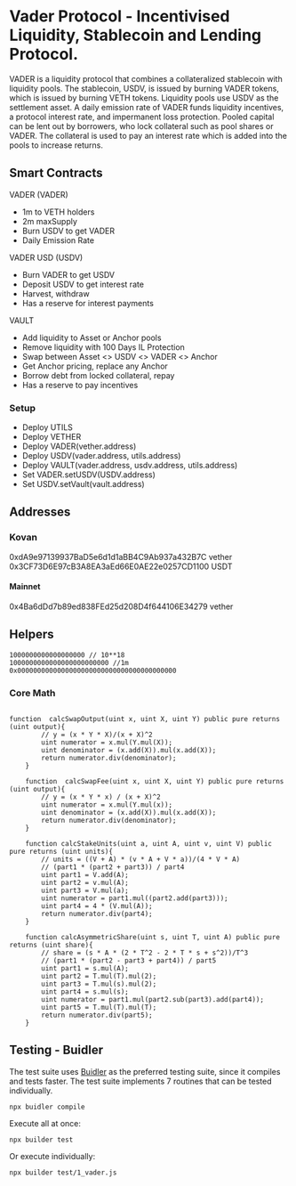# Vader Protocol - Incentivised Liquidity, Stablecoin and Lending Protocol.

VADER is a liquidity protocol that combines a collateralized stablecoin with liquidity pools. The stablecoin, USDV, is issued by burning VADER tokens, which is issued by burning VETH tokens. Liquidity pools use USDV as the settlement asset. A daily emission rate of VADER funds liquidity incentives, a protocol interest rate, and impermanent loss protection. Pooled capital can be lent out by borrowers, who lock collateral such as pool shares or VADER. The collateral is used to pay an interest rate which is added into the pools to increase returns. 

## Smart Contracts

VADER (VADER)
* 1m to VETH holders
* 2m maxSupply
* Burn USDV to get VADER
* Daily Emission Rate

VADER USD (USDV)
* Burn VADER to get USDV
* Deposit USDV to get interest rate
* Harvest, withdraw
* Has a reserve for interest payments

VAULT
* Add liquidity to Asset or Anchor pools
* Remove liquidity with 100 Days IL Protection
* Swap between Asset <> USDV <> VADER <> Anchor
* Get Anchor pricing, replace any Anchor
* Borrow debt from locked collateral, repay
* Has a reserve to pay incentives

### Setup

* Deploy UTILS
* Deploy VETHER
* Deploy VADER(vether.address)
* Deploy USDV(vader.address, utils.address)
* Deploy VAULT(vader.address, usdv.address, utils.address)
* Set VADER.setUSDV(USDV.address)
* Set USDV.setVault(vault.address)

## Addresses

### Kovan
0xdA9e97139937BaD5e6d1d1aBB4C9Ab937a432B7C vether
0x3CF73D6E97cB3A8EA3aEd66E0AE22e0257CD1100 USDT

#### Mainnet
0x4Ba6dDd7b89ed838FEd25d208D4f644106E34279 vether



## Helpers


```
1000000000000000000 // 10**18
1000000000000000000000000 //1m
0x0000000000000000000000000000000000000000
```

### Core Math

```solidity

function  calcSwapOutput(uint x, uint X, uint Y) public pure returns (uint output){
        // y = (x * Y * X)/(x + X)^2
        uint numerator = x.mul(Y.mul(X));
        uint denominator = (x.add(X)).mul(x.add(X));
        return numerator.div(denominator);
    }

    function  calcSwapFee(uint x, uint X, uint Y) public pure returns (uint output){
        // y = (x * Y * x) / (x + X)^2
        uint numerator = x.mul(Y.mul(x));
        uint denominator = (x.add(X)).mul(x.add(X));
        return numerator.div(denominator);
    }

    function calcStakeUnits(uint a, uint A, uint v, uint V) public pure returns (uint units){
        // units = ((V + A) * (v * A + V * a))/(4 * V * A)
        // (part1 * (part2 + part3)) / part4
        uint part1 = V.add(A);
        uint part2 = v.mul(A);
        uint part3 = V.mul(a);
        uint numerator = part1.mul((part2.add(part3)));
        uint part4 = 4 * (V.mul(A));
        return numerator.div(part4);
    }

    function calcAsymmetricShare(uint s, uint T, uint A) public pure returns (uint share){
        // share = (s * A * (2 * T^2 - 2 * T * s + s^2))/T^3
        // (part1 * (part2 - part3 + part4)) / part5
        uint part1 = s.mul(A);
        uint part2 = T.mul(T).mul(2);
        uint part3 = T.mul(s).mul(2);
        uint part4 = s.mul(s);
        uint numerator = part1.mul(part2.sub(part3).add(part4));
        uint part5 = T.mul(T).mul(T);
        return numerator.div(part5);
    }
```

## Testing - Buidler

The test suite uses [Buidler](https://buidler.dev/) as the preferred testing suite, since it compiles and tests faster. 
The test suite implements 7 routines that can be tested individually.

```
npx buidler compile
```

Execute all at once:
```
npx builder test
```

Or execute individually:
```
npx builder test/1_vader.js
```
